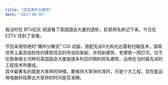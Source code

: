 ```yaml
---
title: "层层透析古建筑"
date: "2017-08-03"
---
```


我当时在 BTV纪实 频道看了英国国会大厦的透析，赶紧把名称记下来。今日在 EZTV 找到了录像。

节目采用惊艳的“爆炸分解式” CGI 动画，搭配先进X光和光达雷射扫瞄技术，探索世界上最具指标性的建筑背后的传说和奥秘，并将新建筑、老建筑一网打尽。位于伦敦泰晤士河畔的英国国会大厦是维多利亚时期的知名建筑，运用在当时最先进的工程技术所建成。  
其中最著名的就是大笨钟的钟楼。要维持大笨钟的准时，可是个大工程，现在能运用电脑科技算出大笨钟的时间是否准确。
